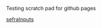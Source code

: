 Testing scratch pad for github pages

[sefraInputs](https://cttedwards.github.io/scratchPage/sefraInputs)
